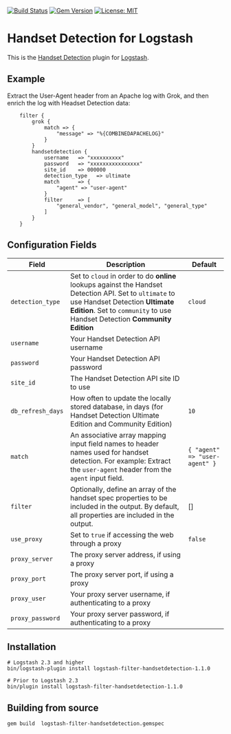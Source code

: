 [![Build Status](https://travis-ci.org/HandsetDetection/logstash-filter-handsetdetection.svg?branch=master)](https://travis-ci.org/HandsetDetection/logstash-filter-handsetdetection)
[![Gem Version](https://badge.fury.io/rb/logstash-filter-handsetdetection.svg)](https://badge.fury.io/rb/logstash-filter-handsetdetection)
[![License: MIT](https://img.shields.io/badge/License-MIT-yellow.svg)](https://opensource.org/licenses/MIT)

# Handset Detection for Logstash

This is the [Handset Detection](http://www.handsetdetection.com/) plugin for [Logstash](https://github.com/elastic/logstash).

## Example

Extract the User-Agent header from an Apache log with Grok, and then enrich the log with Headset Detection data:

```
    filter { 
        grok { 
            match => {  
                "message" => "%{COMBINEDAPACHELOG}" 
            } 
        } 
        handsetdetection {
            username   => "xxxxxxxxxx" 
            password   => "xxxxxxxxxxxxxxxx"
            site_id    => 000000
            detection_type   => ultimate
            match      => { 
                "agent" => "user-agent" 
            }
            filter     => [
                "general_vendor", "general_model", "general_type"
            ]
        } 
    }
```

## Configuration Fields

| Field | Description | Default |
| --- | --- | --- |
| `detection_type` | Set to `cloud` in order to do **online** lookups against the Handset Detection API. Set to `ultimate` to use Handset Detection **Ultimate Edition**. Set to `community` to use Handset Detection **Community Edition** | `cloud` |
| `username` | Your Handset Detection API username | |
| `password` | Your Handset Detection API password | |
| `site_id` | The Handset Detection API site ID to use | |
| `db_refresh_days` | How often to update the locally stored database, in days (for Handset Detection Ultimate Edition and Community Edition) | `10` |
| `match` | An associative array mapping input field names to header names used for handset detection. For example: Extract the `user-agent` header from the `agent` input field. | `{ "agent" => "user-agent" }` |
| `filter` | Optionally, define an array of the handset spec properties to be included in the output. By default, all properties are included in the output. | [] |
| `use_proxy` | Set to `true` if accessing the web through a proxy | `false` |
| `proxy_server` | The proxy server address, if using a proxy ||
| `proxy_port` | The proxy server port, if using a proxy ||
| `proxy_user` | Your proxy server username, if authenticating to a proxy ||
| `proxy_password` | Your proxy server password, if authenticating to a proxy ||

## Installation

```
# Logstash 2.3 and higher
bin/logstash-plugin install logstash-filter-handsetdetection-1.1.0

# Prior to Logstash 2.3
bin/plugin install logstash-filter-handsetdetection-1.1.0
```

## Building from source

```
gem build  logstash-filter-handsetdetection.gemspec
```

